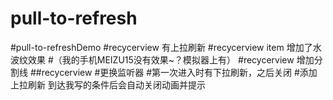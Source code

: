 # pull-to-refresh
#pull-to-refreshDemo
#recycerview 有上拉刷新
#recycerview item 增加了水波纹效果
#（我的手机MEIZU15没有效果~？模拟器上有）
#recycerview  增加分割线
##recycerview
#更换监听器
#第一次进入时有下拉刷新，之后关闭
#添加上拉刷新 到达我写的条件后会自动关闭动画并提示
